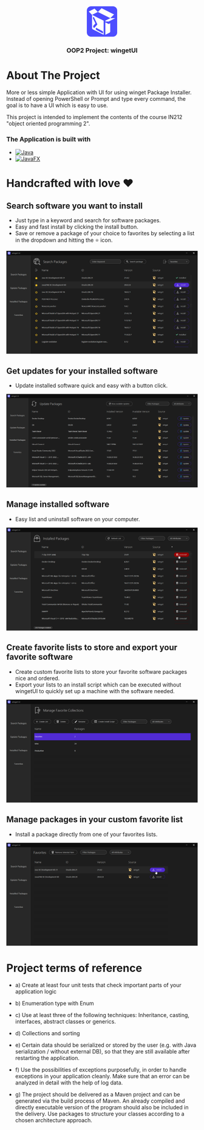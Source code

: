 <!-- LOGO AND TITLE -->
<a name="readme-top"></a>
<br />
<div align="center">
    <img src="src/main/resources/Icons/taskbarIcon_colorized.png" alt="Logo" width="80" height="80">
  <h3 align="center">OOP2 Project: wingetUI</h3>
</div>

<!-- PROJECT DESCRIPTION -->
# About The Project

More or less simple Application with UI for using winget Package Installer.
Instead of opening PowerShell or Prompt and type every command, the goal is to have a UI which is easy to use.

This project is intended to implement the contents of the course IN212 "object oriented programming 2".

### The Application is built with
* [![Java][Java]][Java-url]
* [![JavaFX][JavaFX]][JavaFX-url]

# Handcrafted with love ❤️
## Search software you want to install
- Just type in a keyword and search for software packages.
- Easy and fast install by clicking the install button.
- Save or remove a package of your choice to favorites by selecting a list in the dropdown and hitting the ⭐ icon.

![image](media/winget_1.png)

## Get updates for your installed software
- Update installed software quick and easy with a button click.

![image](media/winget_2.png)

## Manage installed software
- Easy list and uninstall software on your computer.

![image](media/winget_3.png)

## Create favorite lists to store and export your favorite software
- Create custom favorite lists to store your favorite software packages nice and ordered.
- Export your lists to an install script which can be executed without wingetUI to quickly set up a machine with the software needed.

![image](media/winget_4.png)

## Manage packages in your custom favorite list
- Install a package directly from one of your favorites lists.

![image](media/winget_5.png)

<!-- PROJECT CONDITIONS -->
# Project terms of reference

- a) Create at least four unit tests that check important parts of your application logic

- b) Enumeration type with Enum

- c) Use at least three of the following techniques: Inheritance, casting, interfaces, abstract classes or generics.

- d) Collections and sorting

- e) Certain data should be serialized or stored by the user (e.g. with Java serialization / without external DB), so that they are still available after restarting the application.

- f) Use the possibilities of exceptions purposefully, in order to handle exceptions in your application cleanly. Make sure that an error can be analyzed in detail with the help of log data.

- g) The project should be delivered as a Maven project and can be generated via the build process of Maven. An already compiled and directly executable version of the program should also be included in the delivery. Use packages to structure your classes according to a chosen architecture approach.

<!-- MARKDOWN LINKS & IMAGES -->
<!-- https://www.markdownguide.org/basic-syntax/#reference-style-links -->
[Java]: https://img.shields.io/badge/java-000000?style=flat&logo=appveyor
[Java-url]: https://www.java.com/de/
[JavaFX]: https://img.shields.io/badge/javaFX-20232A?style=flat&logo=appveyor
[JavaFX-url]: https://www.oracle.com/ch-de/java/technologies/javase/javafx-overview.html